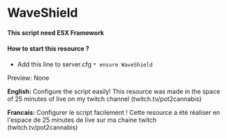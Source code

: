 # WaveShield

#### This script need ESX Framework

#### How to start this resource ?
   - Add this line to server.cfg `* ensure WaveShield`

Preview: None

__English:__
Configure the script easily!
This resource was made in the space of 25 minutes of live on my twitch channel (twitch.tv/pot2cannabis)

__Francais:__
Configurer le script facilement !
Cette resource a été réaliser en l'espace de 25 minutes de live sur ma chaine twitch (twitch.tv/pot2cannabis)
